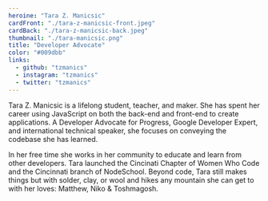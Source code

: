 ```yaml
---
heroine: "Tara Z. Manicsic"
cardFront: "./tara-z-manicsic-front.jpeg"
cardBack: "./tara-z-manicsic-back.jpeg"
thumbnail: "./tara-manicsic.png"
title: "Developer Advocate"
color: "#009dbb"
links:
  - github: "tzmanics"
  - instagram: "tzmanics"
  - twitter: "tzmanics"
---
```


Tara Z. Manicsic is a lifelong student, teacher, and maker. She has spent her career using JavaScript on both the back-end and front-end to create applications. A Developer Advocate for Progress, Google Developer Expert, and international technical speaker, she focuses on conveying the codebase she has learned.

In her free time she works in her community to educate and learn from other developers. Tara launched the Cincinati Chapter of Women Who Code and the Cincinnati branch of NodeSchool. Beyond code, Tara still makes things but with solder, clay, or wool and hikes any mountain she can get to with her loves: Matthew, Niko & Toshmagosh.
